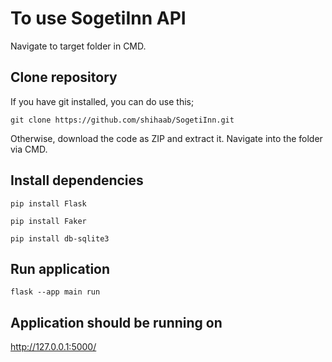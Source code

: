 # To use SogetiInn API
Navigate to target folder in CMD.

## Clone repository
If you have git installed, you can do use this;

```
git clone https://github.com/shihaab/SogetiInn.git
```
Otherwise, download the code as ZIP and extract it. Navigate into the folder via CMD.

## Install dependencies
```
pip install Flask
```
```
pip install Faker
```
```
pip install db-sqlite3
```
## Run application
```
flask --app main run
```
## Application should be running on 

http://127.0.0.1:5000/
